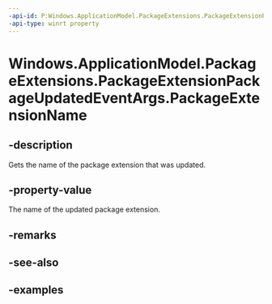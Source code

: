 ```yaml
---
-api-id: P:Windows.ApplicationModel.PackageExtensions.PackageExtensionPackageUpdatedEventArgs.PackageExtensionName
-api-type: winrt property
---
```


# Windows.ApplicationModel.PackageExtensions.PackageExtensionPackageUpdatedEventArgs.PackageExtensionName

<!--
public string PackageExtensionName { get; }
-->

## -description

Gets the name of the package extension that was updated.

## -property-value

The name of the updated package extension.

## -remarks

## -see-also

## -examples

